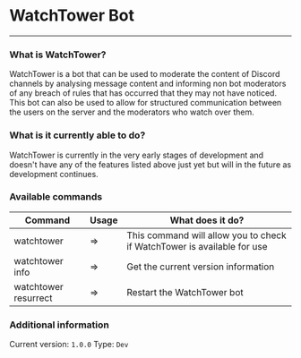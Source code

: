 # WatchTower Bot
- - - - -

### What is WatchTower?
WatchTower is a bot that can be used to moderate the content of Discord channels by analysing message content and informing non bot moderators of any breach of rules that has occurred that they may not have noticed. This bot can also be used to allow for structured communication between the users on the server and the moderators who watch over them.

### What is it currently able to do?
WatchTower is currently in the very early stages of development and doesn't have any of the features listed above just yet but will in the future as development continues.

### Available commands
| Command | Usage | What does it do? |
| ------- | ----- | ---------------- |
| watchtower | => | This command will allow you to check if WatchTower is available for use |
| watchtower info | => | Get the current version information |
| watchtower resurrect | => | Restart the WatchTower bot |

### Additional information
Current version: `1.0.0`
Type: `Dev`
